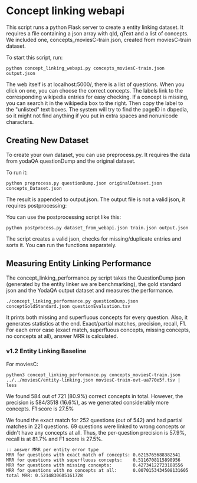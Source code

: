 Concept linking webapi
======================

This script runs a python Flask server to create a entity 
linking dataset. It requires a file containing a 
json array with qId, qText and a list of concepts.
We included one, concepts_moviesC-train.json, created
from moviesC-train dataset.

To start this script, run:

	python concept_linking_webapi.py concepts_moviesC-train.json output.json

The web itself is at localhost:5000/, there is a list of 
questions. When you click on one, you can choose the
correct concepts. The labels link to the corresponding
wikipedia entries for easy checking. If a concept is 
missing, you can search it in the wikipedia box to the
right. Then copy the label to the "unlisted" text boxes. 
The system will try to find the pageID in dbpedia, so it
might not find anything if you put in extra spaces and 
nonunicode characters.

Creating New Dataset
--------------------

To create your own dataset, you can use preprocess.py.
It requires the data from yodaQA questionDump and the 
original dataset.

To run it:

	python preprocess.py questionDump.json originalDataset.json concepts_Dataset.json

The result is appended to output.json. The output file 
is not a valid json, it requires postprocessing:

You can use the postprocessing script like this:

    python postprocess.py dataset_from_webapi.json train.json output.json

The script creates a valid json, checks for missing/duplicate
entries and sorts it. You can run the functions separately.

Measuring Entity Linking Performance
------------------------------------

The concept_linking_performance.py script takes the QuestionDump json
(generated by the entity linker we are benchmarking), the gold standard
json and the YodaQA output dataset and measures the performance.

    ./concept_linking_performance.py questionDump.json conceptGoldStandard.json questionEvaluation.tsv

It prints both missing and superfluous concepts for every question.
Also, it generates statistics at the end. Exact/partial matches,
precision, recall, F1. For each error case (exact match, superfluous
concepts, missing concepts, no concepts at all), answer MRR is calculated.

### v1.2 Entity Linking Baseline

For moviesC:

    python3 concept_linking_performance.py concepts_moviesC-train.json ../../moviesC/entity-linking.json moviesC-train-ovt-ua770e5f.tsv | less

We found 584 out of 721 (80.9%) correct concepts in total.
However, the precision is 584/3518 (16.6%), as we generated 
considerably more concepts. F1 score is 27.5%

We found the exact match for 252 questions (out of 542) and had
partial matches in 221 questions. 69 questions were linked to
wrong concepts or didn't have any concepts at all. Thus, the 
per-question precision is 57.9%, recall is at 81.7% and
F1 score is 27.5%.

	:: answer MRR per entity error type
	MRR for questions with exact match of concepts: 0.6215765688382541
	MRR for questions with superfluous concepts:    0.5116708115898956
	MRR for questions with missing concepts:        0.42734122723188556
	MRR for questions with no concepts at all:      0.0070153434508131605
	total MRR: 0.5214830605161728
